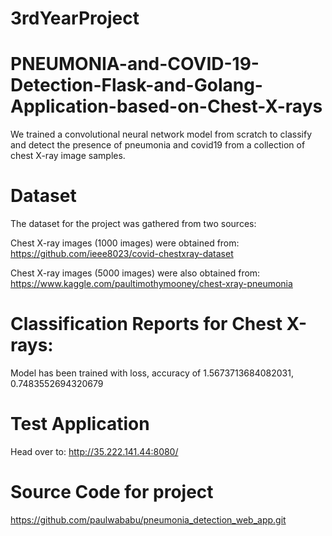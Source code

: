 # 3rdYearProject
# PNEUMONIA-and-COVID-19-Detection-Flask-and-Golang-Application-based-on-Chest-X-rays
We trained a convolutional neural network model from scratch to classify and detect the presence of pneumonia and covid19 from a collection of chest X-ray image samples.

# Dataset
The dataset for the project was gathered from two sources:

Chest X-ray images (1000 images) were obtained from: https://github.com/ieee8023/covid-chestxray-dataset

Chest X-ray images (5000 images) were also obtained from: https://www.kaggle.com/paultimothymooney/chest-xray-pneumonia

# Classification Reports for Chest X-rays:

Model has been trained with loss, accuracy of 1.5673713684082031, 0.7483552694320679

# Test Application
Head over to: http://35.222.141.44:8080/

# Source Code for project

https://github.com/paulwababu/pneumonia_detection_web_app.git
